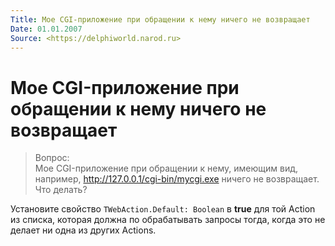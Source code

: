 ```yaml
---
Title: Мое CGI-приложение при обращении к нему ничего не возвращает
Date: 01.01.2007
Source: <https://delphiworld.narod.ru>
---
```



Мое CGI-приложение при обращении к нему ничего не возвращает
============================================================

> Вопрос:  
> Мое CGI-приложение при обращении к нему, имеющим вид, например,
> http://127.0.0.1/cgi-bin/mycgi.exe ничего не возвращает.  
> Что делать?

Установите свойство `TWebAction.Default: Boolean` в **true**
для той Action из списка,
которая должна по обрабатывать запросы тогда,
когда это не делает ни одна из других Actions.

